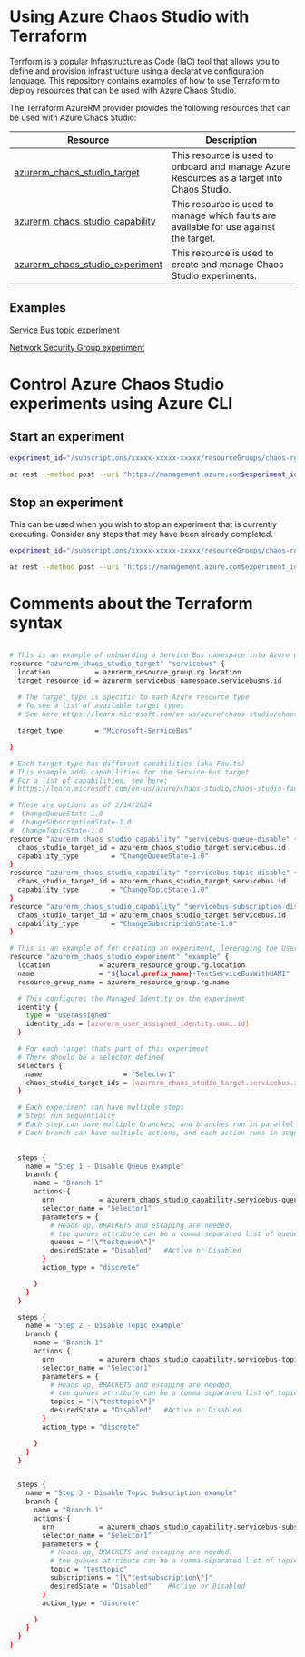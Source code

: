 # Using Azure Chaos Studio with Terraform

Terrform is a popular Infrastructure as Code (IaC) tool that allows you to define and provision infrastructure using a declarative configuration language. This repository contains examples of how to use Terraform to deploy resources that can be used with Azure Chaos Studio.

The Terraform AzureRM provider provides the following resources that can be used with Azure Chaos Studio:

|Resource|Description|
|---|---|
|[azurerm_chaos_studio_target](https://registry.terraform.io/providers/hashicorp/azurerm/latest/docs/resources/chaos_studio_target)|This resource is used to onboard and manage Azure Resources as a target into Chaos Studio.|
|[azurerm_chaos_studio_capability](https://registry.terraform.io/providers/hashicorp/azurerm/latest/docs/resources/chaos_studio_capability)|This resource is used to manage which faults are available for use against the target.|
|[azurerm_chaos_studio_experiment](https://registry.terraform.io/providers/hashicorp/azurerm/latest/docs/resources/chaos_studio_experiment)|This resource is used to create and manage Chaos Studio experiments.|


## Examples
[Service Bus topic experiment](./ServiceBus-topic-disable-then-enable/README.MD)

[Network Security Group experiment](./NetworkSecurityGroup)


# Control Azure Chaos Studio experiments using Azure CLI

## Start an experiment
```bash
experiment_id="/subscriptions/xxxxx-xxxxx-xxxxx/resourceGroups/chaos-rg/providers/Microsoft.Chaos/experiments/service-bus-experiment"

az rest --method post --uri "https://management.azure.com$experiment_id/start?api-version=2023-11-01"
```

## Stop an experiment
This can be used when you wish to stop an experiment that is currently executing. Consider any steps that may have been already completed.
```bash
experiment_id="/subscriptions/xxxxx-xxxxx-xxxxx/resourceGroups/chaos-rg/providers/Microsoft.Chaos/experiments/service-bus-experiment"

az rest --method post --uri 'https://management.azure.com$experiment_id/start?api-version=2023-11-01'
```


# Comments about the Terraform syntax
```bash

# This is an example of onboarding a Service Bus namespace into Azure Chaos Studio using Terraform
resource "azurerm_chaos_studio_target" "servicebus" {
  location           = azurerm_resource_group.rg.location
  target_resource_id = azurerm_servicebus_namespace.servicebusns.id
  
  # The target_type is specific to each Azure resource type
  # To see a list of available target types
  # See here https://learn.microsoft.com/en-us/azure/chaos-studio/chaos-studio-fault-providers

  target_type        = "Microsoft-ServiceBus"

}

# Each target type has different capabilities (aka Faults)
# This example adds capabilities for the Service Bus target
# For a list of capabilities, see here:
# https://learn.microsoft.com/en-us/azure/chaos-studio/chaos-studio-fault-library

# These are options as of 2/14/2024
#  ChangeQueueState-1.0
#  ChangeSubscriptionState-1.0
#  ChangeTopicState-1.0
resource "azurerm_chaos_studio_capability" "servicebus-queue-disable" {
  chaos_studio_target_id = azurerm_chaos_studio_target.servicebus.id
  capability_type        = "ChangeQueueState-1.0"
}
resource "azurerm_chaos_studio_capability" "servicebus-topic-disable" {
  chaos_studio_target_id = azurerm_chaos_studio_target.servicebus.id
  capability_type        = "ChangeTopicState-1.0"
}
resource "azurerm_chaos_studio_capability" "servicebus-subscription-disable" {
  chaos_studio_target_id = azurerm_chaos_studio_target.servicebus.id
  capability_type        = "ChangeSubscriptionState-1.0"
}

# This is an example of for creating an experiment, leveraging the User Assigned Managed Identity
resource "azurerm_chaos_studio_experiment" "example" {
  location            = azurerm_resource_group.rg.location
  name                = "${local.prefix_name}-TestServiceBusWithUAMI"
  resource_group_name = azurerm_resource_group.rg.name

  # This configures the Managed Identity on the experiment
  identity {
    type = "UserAssigned"
    identity_ids = [azurerm_user_assigned_identity.uami.id]
  }

  # For each target thats part of this experiment
  # There should be a selector defined 
  selectors {
    name                    = "Selector1"    
    chaos_studio_target_ids = [azurerm_chaos_studio_target.servicebus.id]
  }

  # Each experiment can have multiple steps
  # Steps run sequentially
  # Each step can have multiple branches, and branches run in parallel
  # Each branch can have multiple actions, and each action runs in sequence
  

  steps {
    name = "Step 1 - Disable Queue example"
    branch {
      name = "Branch 1"
      actions {
        urn           = azurerm_chaos_studio_capability.servicebus-queue-disable.urn
        selector_name = "Selector1"
        parameters = {
          # Heads up, BRACKETS and escaping are needed.
          # the queues attribute can be a comma separated list of queues   
          queues = "[\"testqueue\"]"
          desiredState = "Disabled"   #Active or Disabled
        }
        action_type = "discrete"

      }
    }
  }

  steps {
    name = "Step 2 - Disable Topic example"
    branch {
      name = "Branch 1"
      actions {
        urn           = azurerm_chaos_studio_capability.servicebus-topic-disable.urn
        selector_name = "Selector1"
        parameters = {
          # Heads up, BRACKETS and escaping are needed.
          # the queues attribute can be a comma separated list of topics   
          topics = "[\"testtopic\"]"
          desiredState = "Disabled"   #Active or Disabled
        }
        action_type = "discrete"

      }
    }
  }


  steps {
    name = "Step 3 - Disable Topic Subscription example"
    branch {
      name = "Branch 1"
      actions {
        urn           = azurerm_chaos_studio_capability.servicebus-subscription-disable.urn
        selector_name = "Selector1"
        parameters = {
          # Heads up, BRACKETS and escaping are needed.
          # the queues attribute can be a comma separated list of topics   
          topic = "testtopic"
          subscriptions = "[\"testsubscription\"]"
          desiredState = "Disabled"    #Active or Disabled
        }
        action_type = "discrete"

      }
    }
  }
}
```
